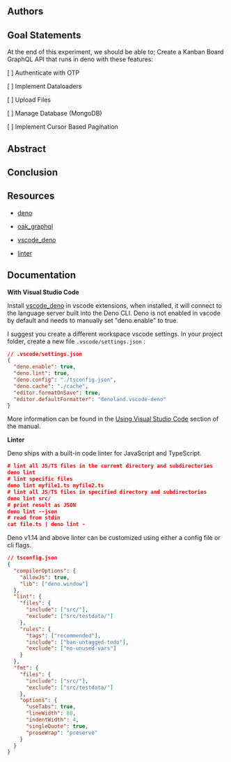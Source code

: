 ## Authors

## Goal Statements

At the end of this experiment, we should be able to;
Create a Kanban Board GraphQL API that runs in deno with these features:

[ ]  Authenticate with OTP

[ ]  Implement Dataloaders

[ ]  Upload Files

[ ]  Manage Database (MongoDB)

[ ]  Implement Cursor Based Pagination

## Abstract

## Conclusion

## Resources

- [deno](https://deno.land)

- [oak_graphql](https://deno.land/x/oak_graphql@0.6.2)

- [vscode_deno](https://deno.land/manual@v1.16.4/vscode_deno)

- [linter](https://deno.land/manual@v1.16.4/tools/linter)

## Documentation

**With Visual Studio Code**

Install [vscode_deno](https://marketplace.visualstudio.com/items?itemName=denoland.vscode-deno) in vscode extensions, when installed, it will connect to the language server built into the Deno CLI. Deno is not enabled in vscode by default and needs to manually set "deno.enable" to true. 

I suggest you create a different workspace vscode settings. In your project folder, create a new file `.vscode/settings.json` :

```json
// .vscode/settings.json
{
  "deno.enable": true,
  "deno.lint": true,
  "deno.config": "./tsconfig.json",
  "deno.cache": "./cache",
  "editor.formatOnSave": true,
  "editor.defaultFormatter": "denoland.vscode-deno"
}
```

More information can be found in the [Using Visual Studio Code](https://deno.land/manual@v1.16.4/vscode_deno) section of the manual.

**Linter**

Deno ships with a built-in code linter for JavaScript and TypeScript.

```json
# lint all JS/TS files in the current directory and subdirectories
deno lint
# lint specific files
deno lint myfile1.ts myfile2.ts
# lint all JS/TS files in specified directory and subdirectories
deno lint src/
# print result as JSON
deno lint --json
# read from stdin
cat file.ts | deno lint -
```

Deno v1.14 and above linter can be customized using either a config file or cli flags.

```json
// tsconfig.json
{
  "compilerOptions": {
    "allowJs": true,
    "lib": ["deno.window"]
  },
  "lint": {
    "files": {
      "include": ["src/"],
      "exclude": ["src/testdata/"]
    },
    "rules": {
      "tags": ["recommended"],
      "include": ["ban-untagged-todo"],
      "exclude": ["no-unused-vars"]
    }
  },
  "fmt": {
    "files": {
      "include": ["src/"],
      "exclude": ["src/testdata/"]
    },
    "options": {
      "useTabs": true,
      "lineWidth": 80,
      "indentWidth": 4,
      "singleQuote": true,
      "proseWrap": "preserve"
    }
  }
}
```